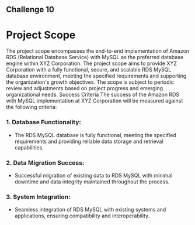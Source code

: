 ## Challenge 10
# Project Scope
The project scope encompasses the end-to-end implementation of Amazon RDS (Relational Database Service) with MySQL as the preferred database engine within XYZ Corporation.
The project scope aims to provide XYZ Corporation with a fully functional, secure, and scalable RDS MySQL database environment, meeting the specified requirements and
supporting the organization's growth objectives. The scope is subject to periodic review and adjustments based on project progress and emerging organizational needs.
Success Criteria
The success of the Amazon RDS with MySQL implementation at XYZ Corporation will be measured against the following criteria:
### 1. Database Functionality:
- The RDS MySQL database is fully functional, meeting the specified requirements and
providing reliable data storage and retrieval capabilities.
### 2. Data Migration Success:
- Successful migration of existing data to RDS MySQL with minimal downtime and data
integrity maintained throughout the process.
### 3. System Integration:
- Seamless integration of RDS MySQL with existing systems and applications, ensuring
compatibility and interoperability.
